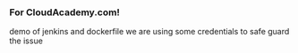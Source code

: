 ### For CloudAcademy.com!
demo of jenkins and dockerfile
we are using some credentials to safe guard the issue
